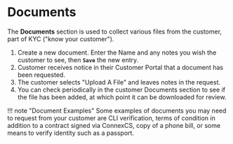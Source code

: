 # Documents

The **Documents** section is used to collect various files from the customer, part of KYC ("know your customer"). 

1. Create a new document. Enter the Name and any notes you wish the customer to see, then **`Save`** the new entry. 
2. Customer receives notice in their Customer Portal that a document has been requested.
3. The customer selects "Upload A File" and leaves notes in the request. 
4. You can check periodically in the customer Documents section to see if the file has been added, at which point it can be downloaded for review.  

!!! note "Document Examples"
    Some examples of documents you may need to request from your customer are CLI verification, terms of condition in addition to a contract signed via ConnexCS, copy of a phone bill, or some means to verify identity such as a passport. 
